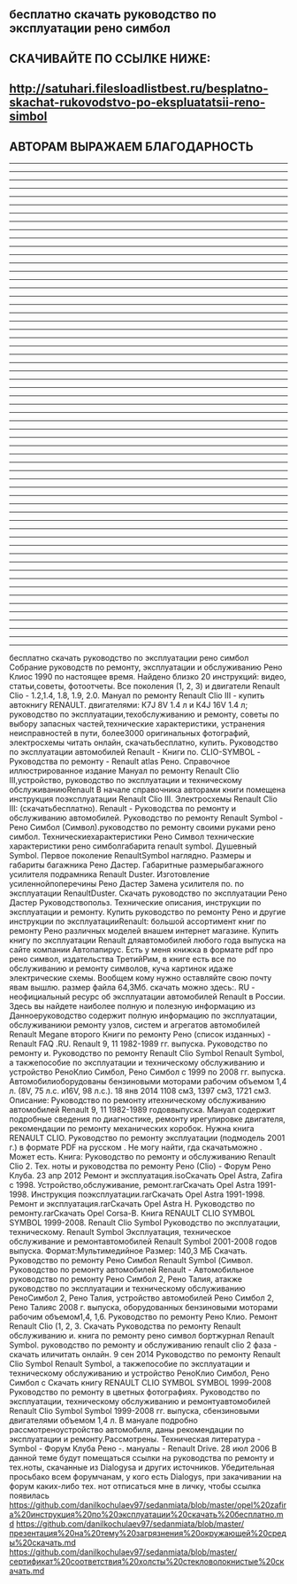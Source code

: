 бесплатно скачать руководство по эксплуатации рено симбол
--------------------------------------------------
СКАЧИВАЙТЕ ПО ССЫЛКЕ НИЖЕ:
--------------------------------------------------
http://satuhari.filesloadlistbest.ru/besplatno-skachat-rukovodstvo-po-ekspluatatsii-reno-simbol
--------------------------------------------------
АВТОРАМ ВЫРАЖАЕМ БЛАГОДАРНОСТЬ
--------------------------------------------------
--------------------------------------------------
--------------------------------------------------
--------------------------------------------------
--------------------------------------------------
--------------------------------------------------
--------------------------------------------------
--------------------------------------------------
--------------------------------------------------
--------------------------------------------------
--------------------------------------------------
--------------------------------------------------
--------------------------------------------------
--------------------------------------------------
--------------------------------------------------
--------------------------------------------------
--------------------------------------------------
--------------------------------------------------
--------------------------------------------------
--------------------------------------------------
--------------------------------------------------
--------------------------------------------------
--------------------------------------------------
--------------------------------------------------
--------------------------------------------------
--------------------------------------------------
--------------------------------------------------
--------------------------------------------------
--------------------------------------------------
--------------------------------------------------
--------------------------------------------------
--------------------------------------------------
--------------------------------------------------
--------------------------------------------------
--------------------------------------------------
--------------------------------------------------
--------------------------------------------------
--------------------------------------------------
--------------------------------------------------
--------------------------------------------------
--------------------------------------------------
--------------------------------------------------
--------------------------------------------------
--------------------------------------------------
--------------------------------------------------
--------------------------------------------------
--------------------------------------------------
--------------------------------------------------
--------------------------------------------------
--------------------------------------------------
--------------------------------------------------
--------------------------------------------------
--------------------------------------------------
--------------------------------------------------
--------------------------------------------------
--------------------------------------------------
--------------------------------------------------
--------------------------------------------------
--------------------------------------------------
--------------------------------------------------
бесплатно скачать руководство по эксплуатации рено симбол Собрание руководств по ремонту, эксплуатации и обслуживанию Рено Клиос 1990 по настоящее время. Найдено близко 20 инструкций: видео, статьи,советы, фотоотчеты. Все поколения (1, 2, 3) и двигатели Renault Clio - 1.2,1.4, 1.8, 1.9, 2.0. Мануал по ремонту Renault Clio III - купить автокнигу RENAULT. двигателями: К7J 8V 1.4 л и К4J 16V 1.4 л; руководство по эксплуатации,техобслуживанию и ремонту, советы по выбору запасных частей,технические характеристики, устранения неисправностей в пути, более3000 оригинальных фотографий, электросхемы читать онлайн, скачатьбесплатно, купить. Руководство по эксплуатации автомобилей Renault - Книги по. CLIO-SYMBOL - Руководства по ремонту - Renault atlas  Рено. Справочное иллюстрированное издание Мануал по ремонту Renault Clio III,устройство, руководство по эксплуатации и техническому обслуживаниюRenault  В начале справочника авторами книги помещена инструкция поэксплуатации Renault Clio III.  Электросхемы Renault Clio III: (скачатьбесплатно). Renault - Руководства по ремонту и обслуживанию автомобилей. Руководство по ремонту Renault Symbol - Рено Симбол (Символ).руководство по ремонту своими руками рено симбол. Техническиехарактеристики Рено Символ технические характеристики рено симболгабарита renault symbol. Душевный Symbol. Первое поколение RenaultSymbol наглядно. Размеры и габариты багажника Рено Дастер. Габаритные размерыбагажного  усилителя подрамника Renault Duster. Изготовление усиленнойпоперечины Рено Дастер Замена усилителя по.  по эксплуатации RenaultDuster. Скачать руководство по эксплуатации Рено Дастер Руководствопольз. Технические описания, инструкции по эксплуатации и ремонту. Купить руководство по ремонту Рено и другие инструкции по эксплуатацииRenault: большой ассортимент книг по ремонту Рено различных моделей внашем интернет магазине. Купить книгу по эксплуатации Renault дляавтомобилей любого года выпуска на сайте компании Автопапирус. Есть у меня книжка в формате pdf про рено символ, издательства ТретийРим, в книге есть все по обслуживанию и ремонту символов, куча картинок идаже электрические схемы. Вообщем кому нужно оставляйте свою почту явам вышлю. размер файла 64,3Мб. скачать можно здесь:. RU - неофициальный ресурс об эксплуатации автомобилей Renault в России. Здесь вы найдете наиболее полную и полезную информацию из  Данноеруководство содержит полную информацию по эксплуатации, обслуживаниюи ремонту узлов, систем и агрегатов автомобилей Renault Megane второго
Книги по ремонту Рено (список изданных) - Renault FAQ .RU. Renault 9, 11 1982-1989 гг. выпуска. Руководство по ремонту и. Руководство по ремонту Renault Clio Symbol  Renault Symbol, а такжепособие по эксплуатации и техническому обслуживанию и устройство РеноКлио Симбол, Рено Симбол с 1999 по 2008 гг. выпуска. Автомобилиоборудованы бензиновыми моторами рабочим объемом 1,4 л. (8V, 75 л.с. и16V, 98 л.с.). 18 янв 2014  1108 см3, 1397 см3, 1721 см3. Описание: Руководство по ремонту итехническому обслуживанию автомобилей Renault 9, 11 1982-1989 годоввыпуска. Мануал содержит подробные сведения по диагностике, ремонту ирегулировке двигателя, рекомендации по ремонту механических коробок. Нужна книга RENAULT CLIO. Руководство по ремонту эксплуатации (подмодель 2001 г.) в формате PDF на русском . Не могу найти, гда скачатьможно . Может есть. Книга: Руководство по ремонту и обслуживанию Renault Clio 2. Тех. ноты и руководства по ремонту Рено (Сlio) - Форум Рено Клуба. 23 апр 2012  Ремонт и эксплуатация.isoСкачать Opel Astra, Zafira с 1998. Устройство,обслуживание, ремонт.rarСкачать Opel Astra 1991-1998. Инструкция поэксплуатации.rarСкачать Opel Astra 1991-1998. Ремонт и эксплуатация.rarСкачать Opel Astra H. Руководство по ремонту.rarСкачать Opel Corsa-B. Книга RENAULT CLIO SYMBOL  SYMBOL 1999-2008. Renault Clio Symbol Руководство по эксплуатации, техническому. Renault Symbol Эксплуатация, техническое обслуживание и ремонтавтомобилей Renault Symbol 2001-2008 годов выпуска. Формат:Мультимедийное Размер: 140,3 МБ Скачать. Руководство по ремонту Рено Симбол Renault Symbol (Символ. Руководство по ремонту автомобилей Renault -
Автомобильное руководство по ремонту Рено Симбол 2, Рено Талия, атакже руководство по эксплуатации и техническому обслуживанию РеноСимбол 2, Рено Талия, устройство автомобилей Рено Симбол 2, Рено Талияс 2008 г. выпуска, оборудованных бензиновыми моторами рабочим объемом1,4, 1,6. Руководство по ремонту Рено Клио. Ремонт Renault Clio (1, 2, 3. Скачать Руководства по ремонту Renault обслуживанию и. книга по ремонту рено символ  бортжурнал Renault Symbol. руководство по ремонту и обслуживанию renault clio 2 фаза - скачать иличитать онлайн. 9 сен 2014  Руководство по ремонту Renault Clio Symbol  Renault Symbol, а такжепособие по эксплуатации и техническому обслуживанию и устройство РеноКлио Симбол, Рено Симбол с  Скачать книгу RENAULT CLIO SYMBOL SYMBOL 1999-2008 Руководство по ремонту в цветных фотографиях. Руководство по эксплуатации, техническому обслуживанию и ремонтуавтомобилей Renault Clio Symbol  Symbol 1999-2008 гг. выпуска, сбензиновыми двигателями объемом 1,4 л. В мануале подробно рассмотреноустройство автомобиля, даны рекомендации по эксплуатации и ремонту.Рассмотрены. Техническая литература - Symbol - Форум Клуба Рено -. мануалы - Renault Drive. 28 июл 2006  В данной теме будут помещаться ссылки на руководства по ремонту и тех.ноты, скачанные из Dialogysa и других источников. Убедительная просьбако всем форумчанам, у кого есть Dialogys, при закачивании на форум каких-либо тех. нот отписаться мне в личку, чтобы ссылка появилась
https://github.com/danilkochulaev97/sedanmiata/blob/master/opel%20zafira%20инструкция%20по%20эксплуатации%20скачать%20бесплатно.md
https://github.com/danilkochulaev97/sedanmiata/blob/master/презентация%20на%20тему%20загрязнения%20окружающей%20среды%20скачать.md
https://github.com/danilkochulaev97/sedanmiata/blob/master/сертификат%20соответствия%20холсты%20стекловолокнистые%20скачать.md